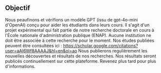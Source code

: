 ## Objectif
Nous peaufinons et vérifions un modèle GPT (issu de gpt-4o-mini d'OpenAI) conçu pour aider les étudiants dans leurs cours. Il s'agit d'un projet expérimental qui fait partie de notre recherche doctorale en cours à l'École nationale d'administration publique (ENAP). Aucune institution ne doit être associée à cette recherche pour le moment. Nos études publiées peuvent être consultées ici : https://scholar.google.com/citations?user=aAI6Wf8AAAAJ&hl=en&oi=ao
Nous publierons regulièrement les nouvelles découvertes et résultats de nos recherches. Nos résultats seront publicés continuellement sur cette plateforme. Revenez plus tard pour plus d'informations.
